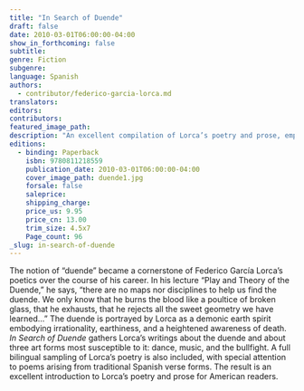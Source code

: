 ```yaml
---
title: "In Search of Duende"
draft: false
date: 2010-03-01T06:00:00-04:00
show_in_forthcoming: false
subtitle:
genre: Fiction
subgenre:
language: Spanish
authors:
  - contributor/federico-garcia-lorca.md
translators:
editors:
contributors:
featured_image_path:
description: "An excellent compilation of Lorca’s poetry and prose, emphasizing Lorca’s notion of the duende, the “earth spirit of irrationality and death.” "
editions:
  - binding: Paperback
    isbn: 9780811218559
    publication_date: 2010-03-01T06:00:00-04:00
    cover_image_path: duende1.jpg
    forsale: false
    saleprice:
    shipping_charge:
    price_us: 9.95
    price_cn: 13.00
    trim_size: 4.5x7
    Page_count: 96
_slug: in-search-of-duende
---
```


The notion of “duende” became a cornerstone of Federico García Lorca’s poetics over the course of his career. In his lecture “Play and Theory of the Duende,” he says, “there are no maps nor disciplines to help us find the duende. We only know that he burns the blood like a poultice of broken glass, that he exhausts, that he rejects all the sweet geometry we have learned...” The duende is portrayed by Lorca as a demonic earth spirit embodying irrationality, earthiness, and a heightened awareness of death. _In Search of Duende_ gathers Lorca’s writings about the duende and about three art forms most susceptible to it: dance, music, and the bullfight. A full bilingual sampling of Lorca’s poetry is also included, with special attention to poems arising from traditional Spanish verse forms. The result is an excellent introduction to Lorca’s poetry and prose for American readers.

